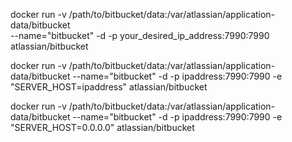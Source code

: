 docker run -v /path/to/bitbucket/data:/var/atlassian/application-data/bitbucket \
    --name="bitbucket" -d -p your_desired_ip_address:7990:7990 atlassian/bitbucket

docker run -v /path/to/bitbucket/data:/var/atlassian/application-data/bitbucket --name="bitbucket" -d -p ipaddress:7990:7990 -e "SERVER_HOST=ipaddress" atlassian/bitbucket

docker run -v /path/to/bitbucket/data:/var/atlassian/application-data/bitbucket --name="bitbucket" -d -p ipaddress:7990:7990 -e "SERVER_HOST=0.0.0.0" atlassian/bitbucket

